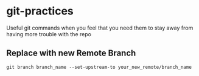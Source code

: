 # git-practices
Useful git commands when you feel that you need them to stay away from having more trouble with the repo


## Replace with new Remote Branch
`git branch branch_name --set-upstream-to your_new_remote/branch_name`
